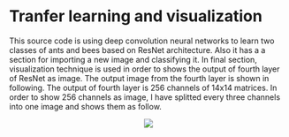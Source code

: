 # Tranfer learning and visualization
This source code is using deep convolution neural networks to learn two classes of ants and bees based on ResNet architecture.
Also it has a a section for importing a new image and classifying it. In final section, visualization technique is used in order to shows the output of fourth layer of ResNet as image. The output image from the fourth layer is shown in following. The  output of fourth layer is 256 channels of 14x14 matrices. In order to show 256 channels as image, I have splitted every three channels into one image and shows them as follow.

<p align="center">
  <img src="https://user-images.githubusercontent.com/15813546/32373722-efb29938-c0af-11e7-9f03-83845799df55.png">
 </p>
